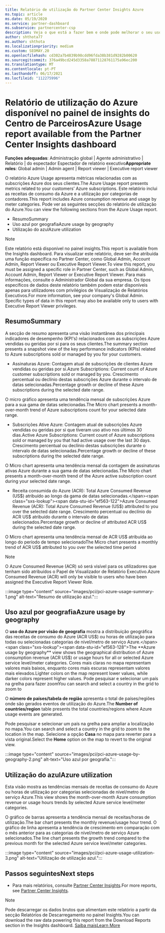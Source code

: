 ```yaml
---
title: Relatório de utilização do Partner Center Insights Azure
ms.topic: article
ms.date: 05/19/2020
ms.service: partner-dashboard
ms.subservice: partnercenter-csp
description: Veja o que está a fazer bem e onde pode melhorar o seu uso de subscrições Azure que vende ou gere para os seus clientes.
author: shthota77
ms.author: shthota
ms.localizationpriority: medium
ms.custom: SEOMAY.20
ms.openlocfilehash: cd302a7b4839b98cdd96fda38b381d9282b00620
ms.sourcegitcommit: 376a49bcd245d3358a78871128761175a96ec200
ms.translationtype: MT
ms.contentlocale: pt-PT
ms.lasthandoff: 06/17/2021
ms.locfileid: "112275996"
---
```

# <a name="azure-usage-report-available-from-the-partner-center-insights-dashboard"></a><span data-ttu-id="ef563-103">Relatório de utilização do Azure disponível no painel de insights do Centro de Parceiros</span><span class="sxs-lookup"><span data-stu-id="ef563-103">Azure Usage report available from the Partner Center Insights dashboard</span></span>

<span data-ttu-id="ef563-104">**Funções adequadas**: Administração global | Agente administrativo | Relatório | do espectador Espectador de relatório executivo</span><span class="sxs-lookup"><span data-stu-id="ef563-104">**Appropriate roles**: Global admin | Admin agent | Report viewer | Executive report viewer</span></span>

<span data-ttu-id="ef563-105">O relatório Azure Usage apresenta métricas relacionadas com as subscrições Azure dos seus clientes.</span><span class="sxs-lookup"><span data-stu-id="ef563-105">The Azure Usage report presents metrics related to your customers’ Azure subscriptions.</span></span> <span data-ttu-id="ef563-106">Este relatório inclui as receitas de consumo da Azure e a utilização por categorias de contadores.</span><span class="sxs-lookup"><span data-stu-id="ef563-106">This report includes Azure consumption revenue and usage by meter categories.</span></span> <span data-ttu-id="ef563-107">Pode ver as seguintes secções do relatório de utilização do Azure.</span><span class="sxs-lookup"><span data-stu-id="ef563-107">You can view the following sections from the Azure Usage report.</span></span>

- <span data-ttu-id="ef563-108">Resumo</span><span class="sxs-lookup"><span data-stu-id="ef563-108">Summary</span></span>
- <span data-ttu-id="ef563-109">Uso azul por geografia</span><span class="sxs-lookup"><span data-stu-id="ef563-109">Azure usage by geography</span></span>
- <span data-ttu-id="ef563-110">Utilização do azul</span><span class="sxs-lookup"><span data-stu-id="ef563-110">Azure utilization</span></span>

 > [!NOTE]
 > <span data-ttu-id="ef563-111">Este relatório está disponível no painel insights.</span><span class="sxs-lookup"><span data-stu-id="ef563-111">This report is available from the Insights dashboard.</span></span> <span data-ttu-id="ef563-112">Para visualizar este relatório, deve ser-lhe atribuída uma função específica no Partner Center, como Global Admin, Account Admin, Report Viewer ou Executive Report Viewer.</span><span class="sxs-lookup"><span data-stu-id="ef563-112">To view this report, you must be assigned a specific role in Partner Center, such as Global Admin, Account Admin, Report Viewer or Executive Report Viewer.</span></span> <span data-ttu-id="ef563-113">Para mais informações, consulte o Administrador Global da sua empresa. Os tipos específicos de dados deste relatório também podem estar disponíveis apenas para utilizadores com privilégios de Visualização de Relatórios Executivos.</span><span class="sxs-lookup"><span data-stu-id="ef563-113">For more information, see your company's Global Admin. Specific types of data in this report may also be available only to users with Executive Report Viewer privileges.</span></span>

## <a name="summary"></a><span data-ttu-id="ef563-114">Resumo</span><span class="sxs-lookup"><span data-stu-id="ef563-114">Summary</span></span>

<span data-ttu-id="ef563-115">A secção de resumo apresenta uma visão instantânea dos principais indicadores de desempenho (KPI's) relacionados com as subscrições Azure vendidas ou geridas por si para os seus clientes.</span><span class="sxs-lookup"><span data-stu-id="ef563-115">The summary section presents a snapshot view of the key performance indicators (KPIs) related to Azure subscriptions sold or managed by you for your customers.</span></span>  

- <span data-ttu-id="ef563-116">Assinaturas Azure: Contagem atual de subscrições de clientes Azure vendidas ou geridas por si.</span><span class="sxs-lookup"><span data-stu-id="ef563-116">Azure Subscriptions: Current count of Azure customer subscriptions sold or managed by you.</span></span>
<span data-ttu-id="ef563-117">Crescimento percentual ou declínio destas subscrições Azure durante o intervalo de datas selecionadas.</span><span class="sxs-lookup"><span data-stu-id="ef563-117">Percentage growth or decline of these Azure subscriptions during the selected date range.</span></span>

<span data-ttu-id="ef563-118">O micro gráfico apresenta uma tendência mensal de subscrições Azure para a sua gama de datas selecionadas.</span><span class="sxs-lookup"><span data-stu-id="ef563-118">The Micro chart presents a month-over-month trend of Azure subscriptions count for your selected date range.</span></span>
- <span data-ttu-id="ef563-119">Subscrições Ative Azure: Contagem atual de subscrições Azure vendidas ou geridas por si que tiveram uso ativo nos últimos 30 dias.</span><span class="sxs-lookup"><span data-stu-id="ef563-119">Active Azure Subscriptions: Current count of Azure subscriptions sold or managed by you that had active usage over the last 30 days.</span></span>
<span data-ttu-id="ef563-120">Crescimento percentual ou declínio destas subscrições durante o intervalo de datas selecionadas.</span><span class="sxs-lookup"><span data-stu-id="ef563-120">Percentage growth or decline of these subscriptions during the selected date range.</span></span>

<span data-ttu-id="ef563-121">O Micro chart apresenta uma tendência mensal da contagem de assinaturas ativas Azure durante a sua gama de datas selecionadas.</span><span class="sxs-lookup"><span data-stu-id="ef563-121">The Micro chart presents a month-over-month trend of the Azure active subscription count during your selected date range.</span></span>

- <span data-ttu-id="ef563-122">Receita consumida do Azure (ACR): Total Azure Consumed Revenue (US$) atribuído ao longo da gama de datas selecionadas.</span><span class="sxs-lookup"><span data-stu-id="ef563-122">Azure Consumed Revenue (ACR): Total Azure Consumed Revenue (US$) attributed to you over the selected date range.</span></span>
<span data-ttu-id="ef563-123">Crescimento percentual ou declínio do ACR US$ atribuído durante o intervalo de datas selecionados.</span><span class="sxs-lookup"><span data-stu-id="ef563-123">Percentage growth or decline of attributed ACR US$ during the selected date range.</span></span> 

<span data-ttu-id="ef563-124">O Micro chart apresenta uma tendência mensal de ACR US$ atribuída ao longo do período de tempo selecionado</span><span class="sxs-lookup"><span data-stu-id="ef563-124">The Micro chart presents a monthly trend of ACR US$ attributed to you over the selected time period</span></span>


> [!NOTE]
 > <span data-ttu-id="ef563-125">O Azure Consumed Revenue (ACR) só será visível para os utilizadores que tenham sido atribuídos o Papel de Visualizador de Relatório Executivo.</span><span class="sxs-lookup"><span data-stu-id="ef563-125">Azure Consumed Revenue (ACR) will only be visible to users who have been assigned the Executive Report Viewer Role.</span></span>

:::image type="content" source="images/pci/pci-azure-usage-summary-1.png" alt-text="Resumo de utilização azul.":::

## <a name="azure-usage-by-geography"></a><span data-ttu-id="ef563-127">Uso azul por geografia</span><span class="sxs-lookup"><span data-stu-id="ef563-127">Azure usage by geography</span></span>

<span data-ttu-id="ef563-128">O **uso do Azure por visão de geografia** mostra a distribuição geográfica das receitas de consumo do Azure (ACR US$) ou horas de utilização para todas ou selecionadas categorias de nível/metro de serviço Azure.</span><span class="sxs-lookup"><span data-stu-id="ef563-128">The **Azure usage by geography** view shows the geographical distribution of Azure consumption revenue (ACR US$) or usage hours for all or selected Azure service level/meter categories.</span></span> <span data-ttu-id="ef563-129">Cores mais claras no mapa representam valores mais baixos, enquanto cores mais escuras representam valores mais elevados.</span><span class="sxs-lookup"><span data-stu-id="ef563-129">Lighter colors on the map represent lower values, while darker colors represent higher values.</span></span> <span data-ttu-id="ef563-130">Pode pesquisar e selecionar um país na grelha para fazer zoom</span><span class="sxs-lookup"><span data-stu-id="ef563-130">You can search and select a country in the grid to zoom to</span></span> 

<span data-ttu-id="ef563-131">O **número de países/tabela de região** apresenta o total de países/regiões onde são gerados eventos de utilização do Azure.</span><span class="sxs-lookup"><span data-stu-id="ef563-131">The **Number of countries/region** table presents the total countries/regions where Azure usage events are generated.</span></span>

<span data-ttu-id="ef563-132">Pode pesquisar e selecionar um país na grelha para ampliar a localização no mapa.</span><span class="sxs-lookup"><span data-stu-id="ef563-132">You can search and select a country in the grid to zoom to the location in the map.</span></span> <span data-ttu-id="ef563-133">Selecione a opção **Casa** no mapa para reverter para a vista original.</span><span class="sxs-lookup"><span data-stu-id="ef563-133">Select the **Home** option on the map to revert to the original view.</span></span>

:::image type="content" source="images/pci/pci-azure-usage-by-geography-2.png" alt-text="Uso azul por geografia.":::

## <a name="azure-utilization"></a><span data-ttu-id="ef563-135">Utilização do azul</span><span class="sxs-lookup"><span data-stu-id="ef563-135">Azure utilization</span></span>

<span data-ttu-id="ef563-136">Esta visão mostra as tendências mensais de receitas de consumo do Azure ou horas de utilização por categorias selecionadas de nível/metro de serviço Azure.</span><span class="sxs-lookup"><span data-stu-id="ef563-136">This view shows the month-over-month Azure consumption revenue or usage hours trends by selected Azure service level/meter categories.</span></span> 

<span data-ttu-id="ef563-137">O gráfico de barras apresenta a tendência mensal de receitas/horas de utilização.</span><span class="sxs-lookup"><span data-stu-id="ef563-137">The bar chart presents the monthly revenue/usage hour trend.</span></span> <span data-ttu-id="ef563-138">O gráfico de linha apresenta a tendência de crescimento em comparação com o mês anterior para as categorias de nível/metro de serviço Azure selecionados.</span><span class="sxs-lookup"><span data-stu-id="ef563-138">The line chart presents the growth trend compared to the previous month for the selected Azure service level/meter categories.</span></span>

:::image type="content" source="images/pci/pci-azure-usage-utilization-3.png" alt-text="Utilização de utilização azul.":::

## <a name="next-steps"></a><span data-ttu-id="ef563-140">Passos seguintes</span><span class="sxs-lookup"><span data-stu-id="ef563-140">Next steps</span></span>

- <span data-ttu-id="ef563-141">Para mais relatórios, consulte [Partner Center Insights](partner-center-insights.md).</span><span class="sxs-lookup"><span data-stu-id="ef563-141">For more reports, see [Partner Center Insights](partner-center-insights.md).</span></span>

>[!NOTE] 
> <span data-ttu-id="ef563-142">Pode descarregar os dados brutos que alimentam este relatório a partir da secção Relatórios de Descarregamento no painel Insights.</span><span class="sxs-lookup"><span data-stu-id="ef563-142">You can download the raw data powering this report from the Download Reports section in the Insights dashboard.</span></span> [<span data-ttu-id="ef563-143">Saiba mais</span><span class="sxs-lookup"><span data-stu-id="ef563-143">Learn More</span></span>](pci-download-reports.md) 
